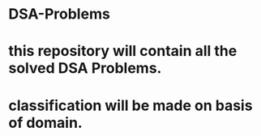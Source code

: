 # DSA-Problems

# this repository will contain all the solved DSA Problems.
# classification will be made on basis of domain.
